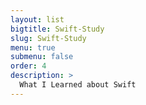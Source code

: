 ```yaml
---
layout: list
bigtitle: Swift-Study
slug: Swift-Study
menu: true
submenu: false
order: 4
description: >
  What I Learned about Swift
---
```

